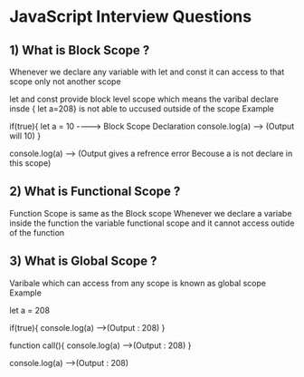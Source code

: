 # JavaScript Interview Questions


## 1) What is Block Scope ?
Whenever we declare any variable with let and const it can access to that scope only not another scope 

let and const provide block level scope which means the varibal declare insde { let a=208} is not able to uccused outside of the scope
Example

if(true){
    let a = 10  ----> Block Scope Declaration
    console.log(a) --> (Output will 10)
}

console.log(a) --> (Output gives a refrence error Becouse a is not declare in this scope)

## 2) What is Functional Scope ?
Function Scope is same as the Block scope
Whenever we declare a variabe inside the function the variable functional scope and it cannot access outide of the function 

## 3) What is Global Scope ?
Varibale which can access from any scope is known as global scope
Example 

let a = 208

if(true){
    console.log(a) -->(Output : 208)
}

function call(){
    console.log(a) -->(Output : 208)
}

console.log(a) -->(Output : 208)